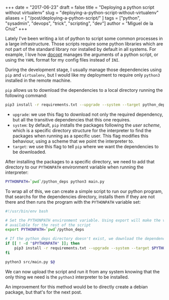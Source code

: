+++
date = "2017-06-23"
draft = false
title = "Deploying a python script without virtualenv"
slug = "deploying-a-python-script-without-virtualenv"
aliases = [
    "/post/deploying-a-python-script/"
]
tags = ["python", "sysadmin", "devops", "trick", "scripting", "dev"]
author = "Miguel de la Cruz"
+++

Lately I've been writing a lot of python to script some common processes in a large infrastructure. Those scripts require some python libraries which are not part of the standard library nor installed by default in all systems. For example, I love how [docopt](http://docopt.org/) manages the arguments of a python script, or using the `YAML` format for my config files instead of `INI`.

During the development stage, I usually manage those dependencies using `pip` and `virtualenv`, but I would like my deployment to require only `python3` installed in the remote machine.

`pip` allows us to download the dependencies to a local directory running the following command:

```sh
pip3 install -r requirements.txt --upgrade --system --target python_deps
```

  - `upgrade`: we use this flag to download not only the required dependency, but all the transitive dependencies that this one requires.
  - `system`: by default, `pip` installs the packages following the *user scheme*, which is a specific directory structure for the interpreter to find the packages when running as a specific user. This flag modifies this behaviour, using a scheme that we point the interpreter to.
  - `target`: we use this flag to tell `pip` where we want the dependencies to be downloaded.

After installing the packages to a specific directory, we need to add that directory to our `PYTHONPATH` environment variable when running the interpreter:

```sh
PYTHONPATH=`pwd`/python_deps python3 main.py
```

To wrap all of this, we can create a simple script to run our python program, that searchs for the dependencies directory, installs them if they are not there and then runs the program with the `PYTHONPATH` variable set:

```sh
#!/usr/bin/env bash

# Set the PYTHONPATH environment variable. Using export will make the variable
# available for the rest of the script
export PYTHONPATH=`pwd`/python_deps

# If the python_deps directory doesn't exist, we download the dependencies there
if [[ ! -d "$PYTHONPATH" ]]; then
    pip3 install -r requirements.txt --upgrade --system --target $PYTHONPATH
fi

python3 src/main.py $@
```

We can now upload the script and run it from any system knowing that the only thing we need is the `python3` interpreter to be installed.

An improvement for this method would be to directly create a debian package, but that's for the next post.
